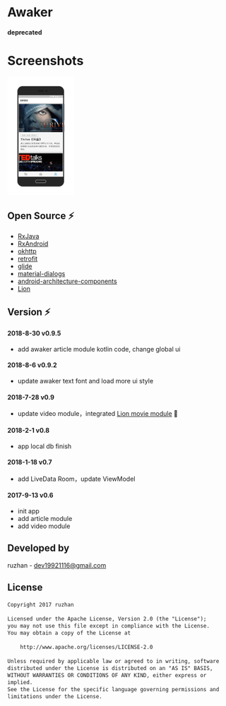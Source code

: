 
Awaker
===============

####    deprecated

Screenshots
===============

<a href="gif/awaker03.png"><img src="gif/awaker03.png" width="30%"/></a>

Open Source :zap:
------
* [RxJava](https://github.com/ReactiveX/RxJava)
* [RxAndroid](https://github.com/ReactiveX/RxAndroid)
* [okhttp](https://github.com/square/okhttp)
* [retrofit](https://github.com/square/retrofit)
* [glide](https://github.com/bumptech/glide)
* [material-dialogs](https://github.com/afollestad/material-dialogs)
* [android-architecture-components](https://github.com/googlesamples/android-architecture-components)
* [Lion](https://github.com/ruzhan123/Lion)



Version :zap:
------
#### 2018-8-30    v0.9.5
*  add awaker article module kotlin code, change global ui
#### 2018-8-6    v0.9.2
*  update awaker text font and load more ui style
#### 2018-7-28    v0.9
*  update video module，integrated [Lion movie module](https://github.com/ruzhan123/Lion) :muscle:
#### 2018-2-1    v0.8
*  app local db finish
#### 2018-1-18    v0.7
*  add LiveData  Room，update ViewModel

#### 2017-9-13    v0.6
*  init app
*  add article module
*  add video module



Developed by
-------

 ruzhan - <a href='javascript:'>dev19921116@gmail.com</a>


License
-------

    Copyright 2017 ruzhan

    Licensed under the Apache License, Version 2.0 (the "License");
    you may not use this file except in compliance with the License.
    You may obtain a copy of the License at
    
        http://www.apache.org/licenses/LICENSE-2.0
    
    Unless required by applicable law or agreed to in writing, software
    distributed under the License is distributed on an "AS IS" BASIS,
    WITHOUT WARRANTIES OR CONDITIONS OF ANY KIND, either express or implied.
    See the License for the specific language governing permissions and
    limitations under the License.

